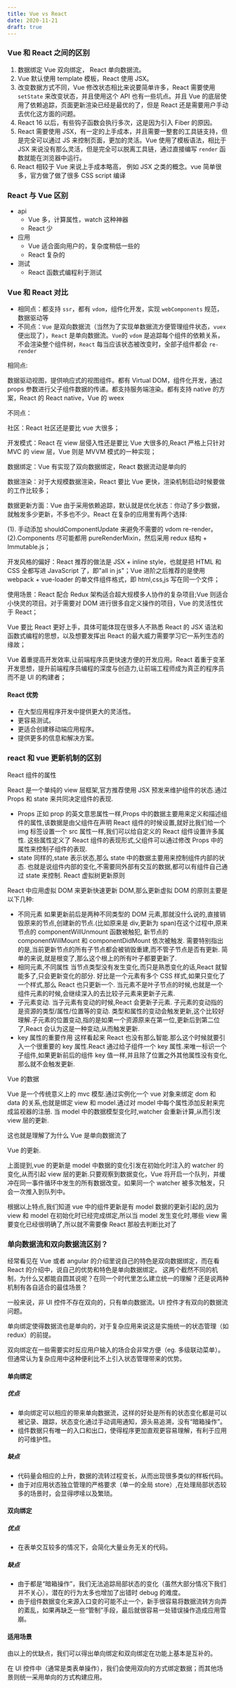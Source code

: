 ```yaml
---
title: Vue vs React
date: 2020-11-21
draft: true
---
```


### Vue 和 React 之间的区别

1. 数据绑定 Vue 双向绑定， React 单向数据流。
2. Vue 默认使用 template 模板，React 使用 JSX。
3. 改变数据方式不同，Vue 修改状态相比来说要简单许多，React 需要使用 `setState` 来改变状态，并且使用这个 API 也有一些坑点。并且 Vue 的底层使用了依赖追踪，页面更新渲染已经是最优的了，但是 React 还是需要用户手动去优化这方面的问题。
4. React 16 以后，有些钩子函数会执行多次，这是因为引入 Fiber 的原因。
5. React 需要使用 JSX，有一定的上手成本，并且需要一整套的工具链支持，但是完全可以通过 JS 来控制页面，更加的灵活。Vue 使用了模板语法，相比于 JSX 来说没有那么灵活，但是完全可以脱离工具链，通过直接编写 `render` 函数就能在浏览器中运行。
6. React 相较于 Vue 来说上手成本略高， 例如 JSX 之类的概念。vue 简单很多，官方做了做了很多 CSS script 编译

### React 与 Vue 区别

- api
  - Vue 多，计算属性，watch 这种神器
  - React 少
- 应用
  - Vue 适合面向用户的，复杂度稍低一些的
  - React 复杂的
- 测试
  - React 函数式编程利于测试

### Vue 和 React 对比

- 相同点：都支持 `ssr`，都有 `vdom`，组件化开发，实现 `webComponents` 规范，数据驱动等
- 不同点：`Vue` 是双向数据流（当然为了实现单数据流方便管理组件状态，`vuex` 便出现了），`React` 是单向数据流。`Vue`的 `vdom` 是追踪每个组件的依赖关系，不会渲染整个组件树，`React` 每当应该状态被改变时，全部子组件都会 `re-render`

相同点:

数据驱动视图，提供响应式的视图组件。都有 Virtual DOM，组件化开发，通过 props 参数进行父子组件数据的传递。都支持服务端渲染。都有支持 native 的方案，React 的 React native，Vue 的 weex

不同点：

社区：React 社区还是要比 vue 大很多；

开发模式：React 在 view 层侵入性还是要比 Vue 大很多的,React 严格上只针对 MVC 的 view 层，Vue 则是 MVVM 模式的一种实现；

数据绑定：Vue 有实现了双向数据绑定，React 数据流动是单向的

数据渲染：对于大规模数据渲染，React 要比 Vue 更快，渲染机制启动时候要做的工作比较多；

数据更新方面：Vue 由于采用依赖追踪，默认就是优化状态：你动了多少数据，就触发多少更新，不多也不少。React 在复杂的应用里有两个选择:

(1). 手动添加 shouldComponentUpdate 来避免不需要的 vdom re-render。 (2).Components 尽可能都用 pureRenderMixin，然后采用 redux 结构 + Immutable.js；

开发风格的偏好：React 推荐的做法是 JSX + inline style，也就是把 HTML 和 CSS 全都写进 JavaScript 了，即"all in js"；Vue 进阶之后推荐的是使用 webpack + vue-loader 的单文件组件格式，即 html,css,js 写在同一个文件；

使用场景：React 配合 Redux 架构适合超大规模多人协作的复杂项目;Vue 则适合小快灵的项目。对于需要对 DOM 进行很多自定义操作的项目，Vue 的灵活性优于 React；

Vue 要比 React 更好上手，具体可能体现在很多人不熟悉 React 的 JSX 语法和函数式编程的思想，以及想要发挥出 React 的最大威力需要学习它一系列生态的缘故；

Vue 着重提高开发效率,让前端程序员更快速方便的开发应用。React 着重于变革开发思想，提升前端程序员编程的深度与创造力,让前端工程师成为真正的程序员而不是 UI 的构建者；

#### React 优势

- 在大型应用程序开发中提供更大的灵活性。
- 更容易测试。
- 更适合创建移动端应用程序。
- 提供更多的信息和解决方案。

### react 和 vue 更新机制的区别

React 组件的属性

React 是一个单纯的 view 层框架,官方推荐使用 JSX 预发来维护组件的状态.通过 Props 和 state 来共同决定组件的表现.

- Props
  正如 prop 的英文意思属性一样,Props 中的数据主要用来定义和描述组件的属性,该数据是由父组件在声明 React 组件的时候设置,就好比我们给一个 img 标签设置一个 src 属性一样,我们可以给自定义的 React 组件设置许多属性. 这些属性定义了 React 组件的表现形式,父组件可以通过修改 Props 中的属性来控制子组件的表现.
- state
  同样的,state 表示状态,那么 state 中的数据主要用来控制组件内部的状态. 也就是说组件内部的变化,不需要同外部有交互的数据,都可以有组件自己通过 state 来控制.
  React 虚拟树更新原则

React 中应用虚拟 DOM 来更新快速更新 DOM,那么更新虚拟 DOM 的原则主要是以下几种:

- 不同元素
  如果更新前后是两种不同类型的 DOM 元素,那就没什么说的,直接销毁原来的节点,创建新的节点.(比如原来是 div,更新为 span)在这个过程中,原来节点的 componentWillUnmount 函数被触犯, 新节点的 componentWillMount 和 componentDidMount 依次被触发. 需要特别指出的是,当前更新节点的所有子节点都会被销毁重建,而不管子节点是否有更新. 简单的来说,就是根变了,那么这个根上的所有叶子都要更新了.
- 相同元素,不同属性
  当节点类型没有发生变化,而只是熟悉变化的话,React 就智能多了,只会更新变化的部分. 好比是一个元素有多个 CSS 样式,如果只变化了一个样式,那么 React 也只更新一个. 当元素不是叶子节点的时候,也就是一个组件元素的时候,会继续深入的去比较子元素来更新子元素.
- 子元素变动.
  当子元素有变动的时候,React 会更新子元素.
  子元素的变动指的是资源的类型/属性/位置等的变动. 类型和属性的变动会触发更新,这个比较好理解.子元素的位置变动,指的是如果一个资源原来在第一位,更新后到第二位了,React 会认为这是一种变动,从而触发更新.
- key 属性的重要作用
  这样看起来 React 也没有那么智能.那么这个时候就要引入一个很重要的 key 属性.React 通过给子组件一个 key 属性.来唯一标识一个子组件,如果更新前后的组件 key 值一样,并且除了位置之外其他属性没有变化,那么就不会触发更新.

Vue 的数据

Vue 是一个传统意义上的 mvc 模型.通过实例化一个 vue 对象来绑定 dom 和 data 的关系,也就是绑定 view 和 model.通过对 model 中每个属性添加反射来完成监视器的注册. 当 model 中的数据模型变化时,watcher 会重新计算,从而引发 view 层的更新.

这也就是理解了为什么 Vue 是单向数据流了

Vue 的更新.

上面提到,vue 的更新是 model 中数据的变化引发在初始化时注入的 watcher 的变化,从而引起 view 层的更新.只要观察到数据变化，Vue 将开启一个队列，并缓冲在同一事件循环中发生的所有数据改变。如果同一个 watcher 被多次触发，只会一次推入到队列中。

根据以上特点,我们知道 vue 中的组件更新是有 model 数据的更新引起的,因为 view 和 model 在初始化时已经完成绑定,所以当 model 发生变化时,哪些 view 需要变化已经很明确了,所以就不需要像 React 那般去判断比对了

### 单向数据流和双向数据流区别？

经常看见在 Vue 或者 angular 的介绍里说自己的特色是双向数据绑定，而在看 React 的介绍中，说自己的优势和特色是单向数据绑定。 这两个截然不同的机制，为什么又都能自圆其说呢？在同一个时代里怎么建立统一的理解？还是说两种机制有各自适合的最佳场景？

一般来说，非 UI 控件不存在双向的，只有单向数据流。UI 控件才有双向的数据流问题。

单向绑定使得数据流也是单向的，对于复杂应用来说这是实施统一的状态管理（如 redux）的前提。

双向绑定在一些需要实时反应用户输入的场合会非常方便（eg. 多级联动菜单）。但通常认为复杂应用中这种便利比不上引入状态管理带来的优势。

#### 单向绑定

##### 优点

- 单向绑定可以相应的带来单向数据流，这样的好处是所有的状态变化都是可以被记录、跟踪，状态变化通过手动调用通知，源头易追溯，没有“暗箱操作”。
- 组件数据只有唯一的入口和出口，使得程序更加直观更容易理解，有利于应用的可维护性。

##### 缺点

- 代码量会相应的上升，数据的流转过程变长，从而出现很多类似的样板代码。
- 由于对应用状态独立管理的严格要求（单一的全局 store）,在处理局部状态较多的场景时，会显得啰嗦以及繁琐。

#### 双向绑定

##### 优点

- 在表单交互较多的情况下，会简化大量业务无关的代码。

##### 缺点

- 由于都是“暗箱操作”，我们无法追踪局部状态的变化（虽然大部分情况下我们并不关心），潜在的行为太多也增加了出错时 debug 的难度。
- 由于组件数据变化来源入口变的可能不止一个，新手很容易将数据流转方向弄的紊乱，如果再缺乏一些“管制”手段，最后就很容易一处错误操作造成应用雪崩。

#### 适用场景

由以上的优缺点，我们可以得出单向绑定和双向绑定在功能上基本是互补的。

在 UI 控件中（通常是类表单操作），我们会使用双向的方式绑定数据；而其他场景则统一采用单向的方式构建应用。
